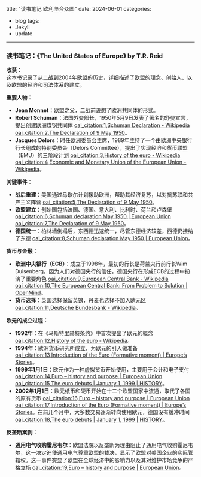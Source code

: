 title: "读书笔记 欧利坚合众国"
date: 2024-06-01
categories:
  - blog
tags:
  - Jekyll
  - update
---
### 读书笔记：《The United States of Europe》 by T.R. Reid

**收获：**  
这本书记录了从二战到2004年欧盟的历史，详细描述了欧盟的理念、创始人、以及欧盟的经济和司法体系的建立。

**重要人物：**  
- **Jean Monnet**：欧盟之父，二战前设想了欧洲共同体的形式。
- **Robert Schuman**：法国外交部长，1950年5月9日发表了著名的舒曼宣言，提出创建欧洲煤钢共同体 [oai_citation:1,Schuman Declaration - Wikipedia](https://en.wikipedia.org/wiki/Schuman_Declaration) [oai_citation:2,The Declaration of 9 May 1950](https://www.robert-schuman.eu/en/european-issues/0557-the-declaration-of-9-may-1950)。
- **Jacques Delors**：时任欧洲委员会主席，1989年主持了一个由欧洲中央银行行长组成的特别委员会（Delors Committee），提出了实现经济和货币联盟（EMU）的三阶段计划 [oai_citation:3,History of the euro - Wikipedia](https://en.wikipedia.org/wiki/History_of_the_euro) [oai_citation:4,Economic and Monetary Union of the European Union - Wikipedia](https://en.wikipedia.org/wiki/Economic_and_Monetary_Union_of_the_European_Union)。

**关键事件：**  
- **战后重建**：美国通过马歇尔计划援助欧洲，帮助其经济复苏，以对抗苏联和共产主义阵营 [oai_citation:5,The Declaration of 9 May 1950](https://www.robert-schuman.eu/en/european-issues/0557-the-declaration-of-9-may-1950)。
- **欧盟建立**：创始国包括法国、德国、意大利、比利时、荷兰和卢森堡 [oai_citation:6,Schuman declaration May 1950 | European Union](https://european-union.europa.eu/principles-countries-history/history-eu/1945-59/schuman-declaration-may-1950_en) [oai_citation:7,The Declaration of 9 May 1950](https://www.robert-schuman.eu/en/european-issues/0557-the-declaration-of-9-may-1950)。
- **德国统一**：柏林墙倒塌后，东西德迅速统一，尽管东德经济较差，西德仍接纳了东德 [oai_citation:8,Schuman declaration May 1950 | European Union](https://european-union.europa.eu/principles-countries-history/history-eu/1945-59/schuman-declaration-may-1950_en)。

**货币与金融：**  
- **欧洲中央银行（ECB）**：成立于1998年，最初的行长是荷兰央行前行长Wim Duisenberg，因为人们对德国央行的信任，德国央行在形成ECB的过程中扮演了重要角色 [oai_citation:9,European Central Bank - Wikipedia](https://en.wikipedia.org/wiki/European_Central_Bank) [oai_citation:10,The European Central Bank: From Problem to Solution | OpenMind](https://www.bbvaopenmind.com/en/articles/the-european-central-bank-from-problems-to-solution/)。
- **货币选择**：英国选择保留英镑，丹麦也选择不加入欧元区 [oai_citation:11,Deutsche Bundesbank - Wikipedia](https://en.wikipedia.org/wiki/Deutsche_Bundesbank)。

**欧元的成立过程：**  
- **1992年**：在《马斯特里赫特条约》中首次提出了欧元的概念 [oai_citation:12,History of the euro - Wikipedia](https://en.wikipedia.org/wiki/History_of_the_euro)。
- **1994年**：欧洲货币研究所成立，为欧元的引入做准备 [oai_citation:13,Introduction of the Euro (Formative moment) | Europe’s Stories](https://europeanmoments.com/euro-introduction)。
- **1999年1月1日**：欧元作为一种虚拟货币开始使用，主要用于会计和电子支付 [oai_citation:14,Euro – history and purpose | European Union](https://european-union.europa.eu/institutions-law-budget/euro/history-and-purpose_en) [oai_citation:15,The euro debuts | January 1, 1999 | HISTORY](https://www.history.com/this-day-in-history/the-euro-debuts)。
- **2002年1月1日**：欧元纸币和硬币开始在十二个欧盟国家中流通，取代了各国的原有货币 [oai_citation:16,Euro – history and purpose | European Union](https://european-union.europa.eu/institutions-law-budget/euro/history-and-purpose_en) [oai_citation:17,Introduction of the Euro (Formative moment) | Europe’s Stories](https://europeanmoments.com/euro-introduction)。在前几个月中，大多数交易逐渐转向使用欧元，德国没有缓冲时间 [oai_citation:18,The euro debuts | January 1, 1999 | HISTORY](https://www.history.com/this-day-in-history/the-euro-debuts)。

**反垄断案例：**  
- **通用电气收购霍尼韦尔**：欧盟法院以反垄断为理由阻止了通用电气收购霍尼韦尔，这一决定迫使通用电气尊重欧盟的裁决，显示了欧盟对美国企业的实际管辖权。这一事件突显了欧盟在全球经济中的影响力以及其对维护市场竞争的严格立场 [oai_citation:19,Euro – history and purpose | European Union](https://european-union.europa.eu/institutions-law-budget/euro/history-and-purpose_en)。